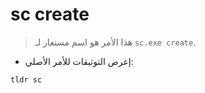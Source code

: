 # sc create

> هذا الأمر هو اسم مستعار لـ `sc.exe create`.

- إعرض التوثيقات للأمر الأصلي:

`tldr sc`
